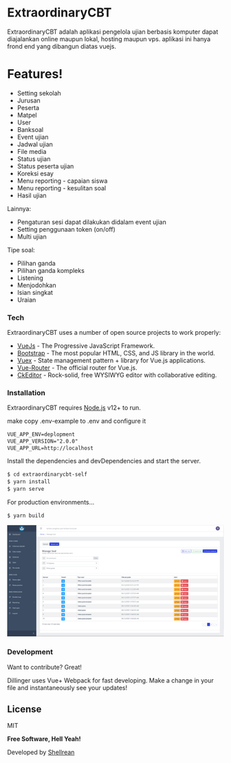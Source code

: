 # ExtraordinaryCBT

ExtraordinaryCBT adalah aplikasi pengelola ujian berbasis komputer dapat diajalankan online maupun lokal, hosting maupun vps. aplikasi ini hanya frond end yang dibangun diatas vuejs.

# Features!

  - Setting sekolah
  - Jurusan
  - Peserta
  - Matpel
  - User
  - Banksoal
  - Event ujian
  - Jadwal ujian
  - File media
  - Status ujian
  - Status peserta ujian
  - Koreksi esay
  - Menu reporting - capaian siswa
  - Menu reporting - kesulitan soal
  - Hasil ujian


Lainnya:
  - Pengaturan sesi dapat dilakukan didalam event ujian
  - Setting penggunaan token (on/off)
  - Multi ujian

Tipe soal:
  - Pilihan ganda
  - Pilihan ganda kompleks
  - Listening
  - Menjodohkan
  - Isian singkat
  - Uraian


### Tech

ExtraordinaryCBT uses a number of open source projects to work properly:

* [VueJs] - The Progressive JavaScript Framework.
* [Bootstrap] - The most popular HTML, CSS, and JS library in the world.
* [Vuex] - State management pattern + library for Vue.js applications.
* [Vue-Router] - The official router for Vue.js.
* [CkEditor] - Rock-solid, free WYSIWYG editor with collaborative editing.

### Installation

ExtraordinaryCBT requires [Node.js](https://nodejs.org/) v12+ to run.

make copy .env-example to .env and configure it
``` env
VUE_APP_ENV=deplopment
VUE_APP_VERSION="2.0.0"
VUE_APP_URL=http://localhost
```

Install the dependencies and devDependencies and start the server.

```sh
$ cd extraordinarycbt-self
$ yarn install
$ yarn serve
```

For production environments...

```sh
$ yarn build
```

![Kumpulan soal](/screenshoot/soal-banksoal.png?raw=true "Tampilan kumpulan soal")

### Development

Want to contribute? Great!

Dillinger uses Vue+ Webpack for fast developing.
Make a change in your file and instantaneously see your updates!

License
----

MIT


**Free Software, Hell Yeah!**

[//]: # (These are reference links used in the body of this note and get stripped out when the markdown processor does its job. There is no need to format nicely because it shouldn't be seen. Thanks SO - http://stackoverflow.com/questions/4823468/store-comments-in-markdown-syntax)

   [VueJs]: <http://vuejs.org>
   [Bootstrap]: <https://www.getbootstrap.com>
   [Vuex]: <https://vuex.vuejs.org>
   [Vue-Router]: <https://router.vuejs.org>
   [CkEditor]: <https://ckeditor.com>
Developed by [Shellrean](https://shellrean.com/)